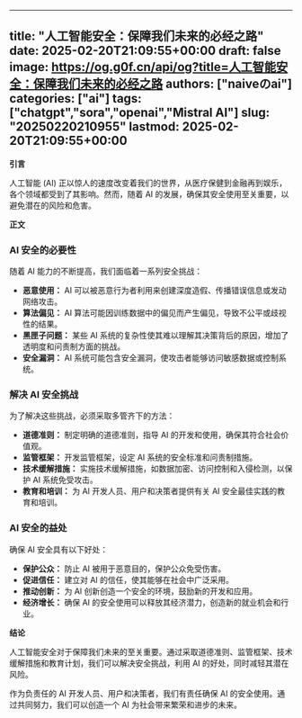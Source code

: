 
---
title: "人工智能安全：保障我们未来的必经之路"
date: 2025-02-20T21:09:55+00:00
draft: false
image: https://og.g0f.cn/api/og?title=人工智能安全：保障我们未来的必经之路
authors: ["naiveのai"]
categories: ["ai"]
tags: ["chatgpt","sora","openai","Mistral AI"]
slug: "20250220210955"
lastmod: 2025-02-20T21:09:55+00:00
---
**引言**

人工智能 (AI) 正以惊人的速度改变着我们的世界，从医疗保健到金融再到娱乐，各个领域都受到了其影响。然而，随着 AI 的发展，确保其安全使用至关重要，以避免潜在的风险和危害。

**正文**

### AI 安全的必要性

随着 AI 能力的不断提高，我们面临着一系列安全挑战：

- **恶意使用：** AI 可以被恶意行为者利用来创建深度造假、传播错误信息或发动网络攻击。
- **算法偏见：** AI 算法可能因训练数据中的偏见而产生偏见，导致不公平或歧视性的结果。
- **黑匣子问题：** 某些 AI 系统的复杂性使其难以理解其决策背后的原因，增加了透明度和问责制方面的挑战。
- **安全漏洞：** AI 系统可能包含安全漏洞，使攻击者能够访问敏感数据或控制系统。

### 解决 AI 安全挑战

为了解决这些挑战，必须采取多管齐下的方法：

- **道德准则：** 制定明确的道德准则，指导 AI 的开发和使用，确保其符合社会价值观。
- **监管框架：** 开发监管框架，设定 AI 系统的安全标准和问责制措施。
- **技术缓解措施：** 实施技术缓解措施，如数据加密、访问控制和入侵检测，以保护 AI 系统免受攻击。
- **教育和培训：** 为 AI 开发人员、用户和决策者提供有关 AI 安全最佳实践的教育和培训。

### AI 安全的益处

确保 AI 安全具有以下好处：

- **保护公众：** 防止 AI 被用于恶意目的，保护公众免受伤害。
- **促进信任：** 建立对 AI 的信任，使其能够在社会中广泛采用。
- **推动创新：** 为 AI 创新创造一个安全的环境，鼓励新的开发和应用。
- **经济增长：** 确保 AI 的安全使用可以释放其经济潜力，创造新的就业机会和行业。

**结论**

人工智能安全对于保障我们未来的至关重要。通过采取道德准则、监管框架、技术缓解措施和教育计划，我们可以解决安全挑战，利用 AI 的好处，同时减轻其潜在风险。

作为负责任的 AI 开发人员、用户和决策者，我们有责任确保 AI 的安全使用。通过共同努力，我们可以创造一个 AI 为社会带来繁荣和进步的未来。